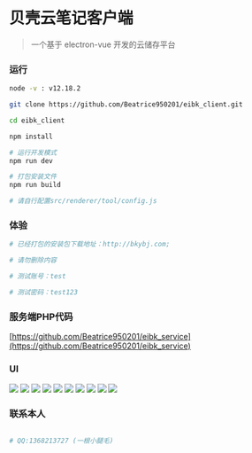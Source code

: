 # 贝壳云笔记客户端

> 一个基于 electron-vue 开发的云储存平台

### 运行

``` bash
node -v : v12.18.2

git clone https://github.com/Beatrice950201/eibk_client.git

cd eibk_client

npm install

# 运行开发模式
npm run dev

# 打包安装文件 
npm run build

# 请自行配置src/renderer/tool/config.js

```

### 体验

``` bash
# 已经打包的安装包下载地址：http://bkybj.com;

# 请勿删除内容

# 测试账号：test

# 测试密码：test123

```

### 服务端PHP代码

[https://github.com/Beatrice950201/eibk_service](https://github.com/Beatrice950201/eibk_service)


### UI

![](http://qqsa18zl7.hn-bkt.clouddn.com/001.png?imageView2/2/w/1012)
![](http://qqsa18zl7.hn-bkt.clouddn.com/004.png?imageView2/2/w/1012)
![](http://qqsa18zl7.hn-bkt.clouddn.com/005.png?imageView2/2/w/1012)
![](http://qqsa18zl7.hn-bkt.clouddn.com/006.png?imageView2/2/w/1012)
![](http://qqsa18zl7.hn-bkt.clouddn.com/007.png?imageView2/2/w/1012)
![](http://qqsa18zl7.hn-bkt.clouddn.com/008.png?imageView2/2/w/1012)
![](http://qqsa18zl7.hn-bkt.clouddn.com/009.png?imageView2/2/w/1012)
![](http://qqsa18zl7.hn-bkt.clouddn.com/011.png?imageView2/2/w/1012)
![](http://qqsa18zl7.hn-bkt.clouddn.com/013.png?imageView2/2/w/1012)
![](http://qqsa18zl7.hn-bkt.clouddn.com/014.png?imageView2/2/w/1012)

### 联系本人

``` bash

# QQ:1368213727 (一根小腿毛)

```
